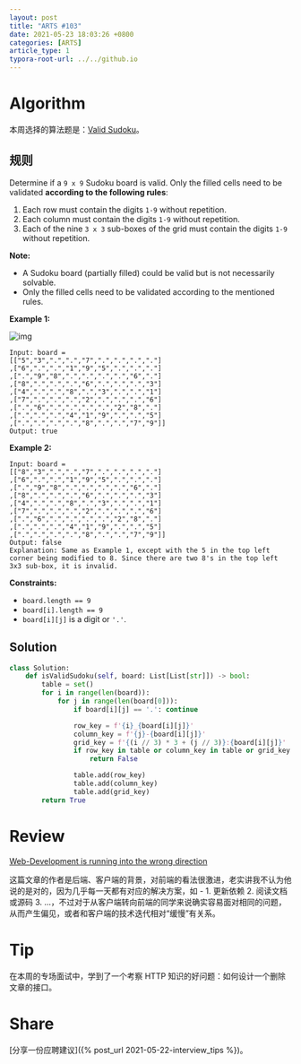 ```yaml
---
layout: post
title: "ARTS #103"
date: 2021-05-23 18:03:26 +0800
categories: [ARTS]
article_type: 1
typora-root-url: ../../github.io
---
```



# Algorithm

本周选择的算法题是：[Valid Sudoku](https://leetcode.com/problems/valid-sudoku/)。


## 规则

Determine if a `9 x 9` Sudoku board is valid. Only the filled cells need to be validated **according to the following rules**:

1. Each row must contain the digits `1-9` without repetition.
2. Each column must contain the digits `1-9` without repetition.
3. Each of the nine `3 x 3` sub-boxes of the grid must contain the digits `1-9` without repetition.

**Note:**

- A Sudoku board (partially filled) could be valid but is not necessarily solvable.
- Only the filled cells need to be validated according to the mentioned rules.

 

**Example 1:**

![img](https://upload.wikimedia.org/wikipedia/commons/thumb/f/ff/Sudoku-by-L2G-20050714.svg/250px-Sudoku-by-L2G-20050714.svg.png)

```
Input: board = 
[["5","3",".",".","7",".",".",".","."]
,["6",".",".","1","9","5",".",".","."]
,[".","9","8",".",".",".",".","6","."]
,["8",".",".",".","6",".",".",".","3"]
,["4",".",".","8",".","3",".",".","1"]
,["7",".",".",".","2",".",".",".","6"]
,[".","6",".",".",".",".","2","8","."]
,[".",".",".","4","1","9",".",".","5"]
,[".",".",".",".","8",".",".","7","9"]]
Output: true
```

**Example 2:**

```
Input: board = 
[["8","3",".",".","7",".",".",".","."]
,["6",".",".","1","9","5",".",".","."]
,[".","9","8",".",".",".",".","6","."]
,["8",".",".",".","6",".",".",".","3"]
,["4",".",".","8",".","3",".",".","1"]
,["7",".",".",".","2",".",".",".","6"]
,[".","6",".",".",".",".","2","8","."]
,[".",".",".","4","1","9",".",".","5"]
,[".",".",".",".","8",".",".","7","9"]]
Output: false
Explanation: Same as Example 1, except with the 5 in the top left corner being modified to 8. Since there are two 8's in the top left 3x3 sub-box, it is invalid.
```

 

**Constraints:**

- `board.length == 9`
- `board[i].length == 9`
- `board[i][j]` is a digit or `'.'`.

## Solution

```python
class Solution:
    def isValidSudoku(self, board: List[List[str]]) -> bool:
        table = set()
        for i in range(len(board)):
            for j in range(len(board[0])):
                if board[i][j] == '.': continue

                row_key = f'{i}_{board[i][j]}'
                column_key = f'{j}-{board[i][j]}'
                grid_key = f'{(i // 3) * 3 + (j // 3)}:{board[i][j]}'
                if row_key in table or column_key in table or grid_key in table:
                    return False

                table.add(row_key)
                table.add(column_key)
                table.add(grid_key)
        return True

```


# Review

[Web-Development is running into the wrong direction](https://hagenverfolgt.medium.com/web-development-is-running-into-the-wrong-direction-2828c0bd076)

这篇文章的作者是后端、客户端的背景，对前端的看法很激进，老实讲我不认为他说的是对的，因为几乎每一天都有对应的解决方案，如 - 1. 更新依赖 2.  阅读文档或源码 3. ...，不过对于从客户端转向前端的同学来说确实容易面对相同的问题，从而产生偏见，或者和客户端的技术迭代相对“缓慢”有关系。

# Tip

在本周的专场面试中，学到了一个考察 HTTP 知识的好问题：如何设计一个删除文章的接口。

# Share

[分享一份应聘建议]({% post_url 2021-05-22-interview_tips %})。
